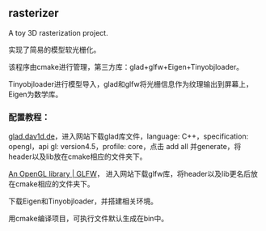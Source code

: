 ## rasterizer

A toy 3D rasterization project.

实现了简易的模型软光栅化。

该程序由cmake进行管理，第三方库：glad+glfw+Eigen+Tinyobjloader。

Tinyobjloader进行模型导入，glad和glfw将光栅信息作为纹理输出到屏幕上，Eigen为数学库。

### 配置教程：

[glad.dav1d.de](https://glad.dav1d.de/)，进入网站下载glad库文件，language: C++，specification: opengl，api gl: version4.5，profile: core，点击 add all 并generate，将header以及lib放在cmake相应的文件夹下。

[An OpenGL library | GLFW](https://www.glfw.org/)， 进入网站下载glfw库，将header以及lib更名后放在cmake相应的文件夹下。

下载Eigen和Tinyobjloader，并搭建相关环境。

用cmake编译项目，可执行文件默认生成在bin中。
